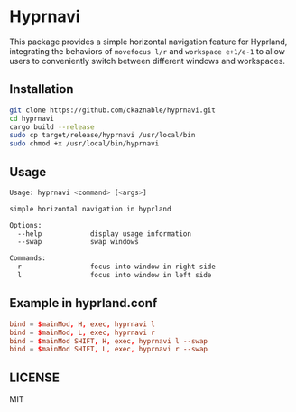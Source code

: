 # Hyprnavi

This package provides a simple horizontal navigation feature for Hyprland, integrating the behaviors of `movefocus l/r` and `workspace e+1/e-1` to allow users to conveniently switch between different windows and workspaces.

## Installation

```bash
git clone https://github.com/ckaznable/hyprnavi.git
cd hyprnavi
cargo build --release
sudo cp target/release/hyprnavi /usr/local/bin
sudo chmod +x /usr/local/bin/hyprnavi
```


## Usage

```bash
Usage: hyprnavi <command> [<args>]

simple horizontal navigation in hyprland

Options:
  --help            display usage information
  --swap            swap windows

Commands:
  r                 focus into window in right side
  l                 focus into window in left side
```

## Example in hyprland.conf

```conf
bind = $mainMod, H, exec, hyprnavi l
bind = $mainMod, L, exec, hyprnavi r
bind = $mainMod SHIFT, H, exec, hyprnavi l --swap
bind = $mainMod SHIFT, L, exec, hyprnavi r --swap
```

## LICENSE

MIT
